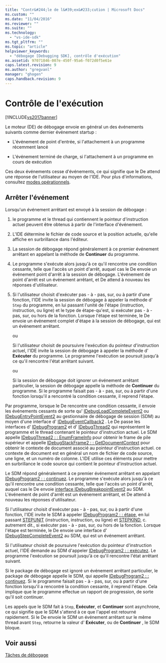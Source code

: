 ```yaml
---
title: "Contr&#244;le de l&#39;ex&#233;cution | Microsoft Docs"
ms.custom: ""
ms.date: "11/04/2016"
ms.reviewer: ""
ms.suite: ""
ms.technology: 
  - "vs-ide-sdk"
ms.tgt_pltfrm: ""
ms.topic: "article"
helpviewer_keywords: 
  - "débogage [Debugging SDK], contrôle d'exécution"
ms.assetid: 97071846-007e-450f-95a6-f072d0f5e61e
caps.latest.revision: 9
ms.author: "gregvanl"
manager: "ghogen"
caps.handback.revision: 9
---
```

# Contr&#244;le de l&#39;ex&#233;cution
[!INCLUDE[vs2017banner](../../code-quality/includes/vs2017banner.md)]

Le moteur \(DE\) de débogage envoie en général un des événements suivants comme dernier événement startup :  
  
-   L'événement de point d'entrée, si l'attachement à un programme récemment lancé  
  
-   L'événement terminé de charge, si l'attachement à un programme en cours de exécution  
  
 Ces deux événements cesse d'événements, ce qui signifie que le De attend une réponse de l'utilisateur au moyen de l'IDE.  Pour plus d'informations, consultez [modes opérationnels](../../extensibility/debugger/operational-modes.md).  
  
## Arrêter l'événement  
 Lorsqu'un événement arrêtant est envoyé à la session de débogage :  
  
1.  le programme et le thread qui contiennent le pointeur d'instruction actuel peuvent être obtenus à partir de l'interface d'événement.  
  
2.  L'IDE détermine le fichier de code source et la position actuelle, qu'elle affiche en surbrillance dans l'éditeur.  
  
3.  La session de débogage répond généralement à ce premier événement arrêtant en appelant la méthode de **Continuer** du programme.  
  
4.  Le programme s'exécute alors jusqu'à ce qu'il rencontre une condition cessante, telle que l'accès un point d'arrêt, auquel cas le De envoie un événement point d'arrêt à la session de débogage.  L'événement de point d'arrêt est un événement arrêtant, et De attend à nouveau les réponses d'utilisateur.  
  
5.  Si l'utilisateur choisit d'exécuter pas \- à \- pas, sur, ou à partir d'une fonction, l'IDE invite la session de débogage à appeler la méthode d' `Step` du programme, en lui passant l'unité de l'étape \(instruction, instruction, ou ligne\) et le type de étape\-qu'est, si exécuter pas \- à \- pas, sur, ou hors de la fonction.  Lorsque l'étape est terminée, le De envoie un événement complet d'étape à la session de débogage, qui est un événement arrêtant.  
  
     ou  
  
     Si l'utilisateur choisit de poursuivre l'exécution du pointeur d'instruction actuel, l'IDE invite la session de débogage à appeler la méthode d' **Exécuter** du programme.  Le programme l'exécution se poursuit jusqu'à ce qu'il rencontre l'état arrêtant suivant.  
  
     ou  
  
     Si la session de débogage doit ignorer un événement arrêtant particulier, la session de débogage appelle la méthode de **Continuer** du programme.  Si le programme faisait pas \- à \- pas, sur, ou à partir d'une fonction lorsqu'il a rencontré la condition cessante, il reprend l'étape.  
  
 Par programme, lorsque le De rencontre une condition cessante, il envoie les événements cessants de sorte qu' [IDebugLoadCompleteEvent2](../../extensibility/debugger/reference/idebugloadcompleteevent2.md) ou [IDebugEntryPointEvent2](../../extensibility/debugger/reference/idebugentrypointevent2.md) au gestionnaire de débogage de session \(SDM\) au moyen d'une interface d' [IDebugEventCallback2](../../extensibility/debugger/reference/idebugeventcallback2.md) .  Le De passe les interfaces d' [IDebugProgram2](../../extensibility/debugger/reference/idebugprogram2.md) et d' [IDebugThread2](../../extensibility/debugger/reference/idebugthread2.md) qui représentent le programme et le thread contenant le pointeur d'instruction actuel.  Le SDM appelle [IDebugThread2 : : EnumFrameInfo](../../extensibility/debugger/reference/idebugthread2-enumframeinfo.md) pour obtenir le frame de pile supérieur et appelle [IDebugStackFrame2 : : GetDocumentContext](../../extensibility/debugger/reference/idebugstackframe2-getdocumentcontext.md) pour obtenir le contexte de document associé au pointeur d'instruction actuel.  ce contexte de document est en général un nom de fichier de code source, une ligne, et un numéro de colonne.  L'IDE utilise ces éléments pour mettre en surbrillance le code source qui contient le pointeur d'instruction actuel.  
  
 Le SDM répond généralement à ce premier événement arrêtant en appelant [IDebugProgram2 : : continuez](../../extensibility/debugger/reference/idebugprogram2-continue.md).  Le programme s'exécute alors jusqu'à ce qu'il rencontre une condition cessante, telle que l'accès un point d'arrêt, auquel cas le De envoie [interface IDebugBreakpointEvent2](../../extensibility/debugger/reference/idebugbreakpointevent2.md) au SDM.  L'événement de point d'arrêt est un événement arrêtant, et De attend à nouveau les réponses d'utilisateur.  
  
 Si l'utilisateur choisit d'exécuter pas \- à \- pas, sur, ou à partir d'une fonction, l'IDE invite le SDM à appeler [IDebugProgram2 : : étape](../../extensibility/debugger/reference/idebugprogram2-step.md), en lui passant [STEPUNIT](../../extensibility/debugger/reference/stepunit.md) \(instruction, instruction, ou ligne\) et [STEPKIND](../../extensibility/debugger/reference/stepkind.md), c. autrement dit., si exécuter pas \- à \- pas, sur, ou hors de la fonction.  Lorsque l'étape est terminée, le De envoie une interface d' [IDebugStepCompleteEvent2](../../extensibility/debugger/reference/idebugstepcompleteevent2.md) au SDM, qui est un événement arrêtant.  
  
 Si l'utilisateur choisit de poursuivre l'exécution du pointeur d'instruction actuel, l'IDE demande au SDM d'appeler [IDebugProgram2 : : exécutez](../../extensibility/debugger/reference/idebugprogram2-execute.md).  Le programme l'exécution se poursuit jusqu'à ce qu'il rencontre l'état arrêtant suivant.  
  
 Si le package de débogage est ignoré un événement arrêtant particulier, le package de débogage appelle le SDM, qui appelle [IDebugProgram2 : : continuez](../../extensibility/debugger/reference/idebugprogram2-continue.md).  Si le programme faisait pas \- à \- pas, sur, ou à partir d'une fonction lorsqu'il a rencontré la condition cessante, il reprend l'étape.  Cela implique que le programme effectue un rapport de progression, de sorte qu'il soit continuer.  
  
 Les appels que le SDM fait à `Step`, **Exécuter**, et **Continuer** sont asynchrone, ce qui signifie que le SDM s'attend à ce que l'appel est retourné rapidement.  Si le De envoie le SDM un événement arrêtant sur le même thread avant `Step`, retourne la valeur d' **Exécuter**, ou de **Continuer** , le SDM bloque.  
  
## Voir aussi  
 [Tâches de débogage](../../extensibility/debugger/debugging-tasks.md)